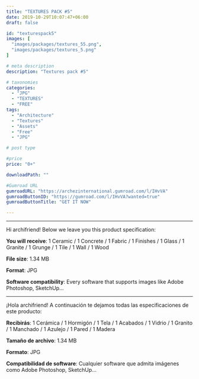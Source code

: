 ```yaml
---
title: "TEXTURES PACK #5"
date: 2019-10-29T10:07:47+06:00
draft: false

id: "texturespack5"
images: [
  "images/packages/textures_55.png",
  "images/packages/textures_5.png"
]

# meta description
description: "Textures pack #5"

# taxonomies
categories:
  - "JPG"
  - "TEXTURES"
  - "FREE"
tags:
  - "Architecture"
  - "Textures"
  - "Assets"
  - "Free"
  - "JPG"

# post type

#price
price: "0+"

downloadPath: ""

#Gumroad URL
gumroadURL: "https://archezinternational.gumroad.com/l/IHvVA"
gumroadButtonID: "https://gumroad.com/l/IHvVA?wanted=true"
gumroadButtonTitle: "GET IT NOW"

---
```


___

Hi archifriend! Below we leave you this product specification:

**You will receive**:  1 Ceramic / 1 Concrete / 1 Fabric / 1 Finishes / 1 Glass / 1 Granite / 1 Grunge / 1 Tile / 1 Wall / 1 Wood

**File size**: 1.34 MB

**Format**: JPG

**Software compatibility**: Every software that supports images like Adobe Photoshop, SketchUp...

_____

¡Hola archifriend! A continuación te dejamos todas las especificaciones de este producto:

**Recibirás**: 1 Cerámica / 1 Hormigón / 1 Tela / 1 Acabados / 1 Vidrio / 1 Granito / 1 Manchado / 1 Azulejo / 1 Pared / 1 Madera

**Tamaño de archivo**: 1.34 MB

**Formato**: JPG

**Compatibilidad de software**: Cualquier software que admita imágenes como Adobe Photoshop, SketchUp...